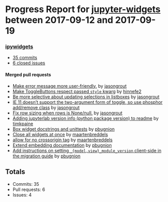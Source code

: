 # Progress Report for [jupyter-widgets](https://github.com/jupyter-widgets) between 2017-09-12 and 2017-09-19

### [ipywidgets](https://github.com/jupyter-widgets/ipywidgets)
-  [35 commits](https://github.com/jupyter-widgets/ipywidgets/compare/master@%7B1505199600%7D...master@%7B1505804400%7D)
-  [6 closed issues](https://github.com/jupyter-widgets/ipywidgets/issues?utf8=%E2%9C%93&q=is%3Aissue%20closed%3A2017-09-12..2017-09-19)

#### Merged pull requests
- [Make error message more user-friendly.](https://github.com/jupyter-widgets/ipywidgets/pull/1716) by [jasongrout](https://github.com/jasongrout)
- [Make ToggleButtons respect passed `style` kwarg](https://github.com/jupyter-widgets/ipywidgets/pull/1714) by [hinnefe2](https://github.com/hinnefe2)
- [Be more selective about updating selections in listboxes](https://github.com/jupyter-widgets/ipywidgets/pull/1713) by [jasongrout](https://github.com/jasongrout)
- [IE 11 doesn’t support the two-argument form of toggle, so use phosphor add/remove class](https://github.com/jupyter-widgets/ipywidgets/pull/1712) by [jasongrout](https://github.com/jasongrout)
- [Fix row sizing when rows is None/null.](https://github.com/jupyter-widgets/ipywidgets/pull/1711) by [jasongrout](https://github.com/jasongrout)
- [Adding jupyterlab version info (python package version) to readme](https://github.com/jupyter-widgets/ipywidgets/pull/1708) by [timkpaine](https://github.com/timkpaine)
- [Box widget docstrings and unittests](https://github.com/jupyter-widgets/ipywidgets/pull/1696) by [pbugnion](https://github.com/pbugnion)
- [Close all widgets at once](https://github.com/jupyter-widgets/ipywidgets/pull/1687) by [maartenbreddels](https://github.com/maartenbreddels)
- [allow for no crossorigin tag](https://github.com/jupyter-widgets/ipywidgets/pull/1686) by [maartenbreddels](https://github.com/maartenbreddels)
- [Extend embedding documentation](https://github.com/jupyter-widgets/ipywidgets/pull/1681) by [pbugnion](https://github.com/pbugnion)
- [Add instructions on setting `_{model,view}_module_version` client-side in the migration guide](https://github.com/jupyter-widgets/ipywidgets/pull/1679) by [pbugnion](https://github.com/pbugnion)

## Totals
- Commits: 35
- Pull requests: 6
- Issues: 4
